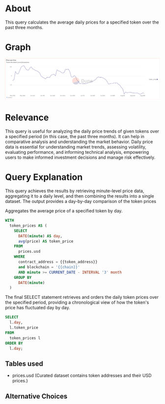 # About

This query calculates the average daily prices for a specified token over the past three months. 

# Graph

![priceOverTime](price-over-time.png)

# Relevance

This query is useful for analyzing the daily price trends of given tokens over a specified period (in this case, the past three months). It can help in comparative analysis and understanding the market behavior. Daily price data is essential for understanding market trends, assessing volatility, evaluating performance, and informing technical analysis, empowering users to make informed investment decisions and manage risk effectively.

# Query Explanation

This query achieves the results by retrieving minute-level price data, aggregating it to a daily level, and then combining the results into a single dataset. The output provides a day-by-day comparison of the token prices

Aggregates the average price of a specified token by day.

```sql
WITH
  token_prices AS (
    SELECT
      DATE(minute) AS day,
      avg(price) AS token_price
    FROM
      prices.usd
    WHERE
      contract_address = {{token_address}}
      and blockchain = '{{chain}}'
      AND minute >= CURRENT_DATE - INTERVAL '3' month
    GROUP BY
      DATE(minute)
  )
```

The final SELECT statement retrieves and orders the daily token prices over the specified period, providing a chronological view of how the token's price has fluctuated day by day.

```sql
SELECT
  l.day,
  l.token_price
FROM
  token_prices l
ORDER BY
  l.day;
```

## Tables used

- prices.usd (Curated dataset contains token addresses and their USD prices.)

## Alternative Choices
